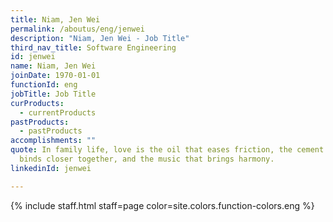 ```yaml
---
title: Niam, Jen Wei
permalink: /aboutus/eng/jenwei
description: "Niam, Jen Wei - Job Title"
third_nav_title: Software Engineering
id: jenwei
name: Niam, Jen Wei
joinDate: 1970-01-01
functionId: eng
jobTitle: Job Title
curProducts:
  - currentProducts
pastProducts:
  - pastProducts
accomplishments: ""
quote: In family life, love is the oil that eases friction, the cement that
  binds closer together, and the music that brings harmony.
linkedinId: jenwei

---
```


{% include staff.html staff=page color=site.colors.function-colors.eng %}
